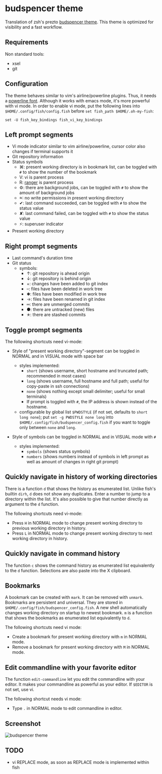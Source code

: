 # budspencer theme

Translation of zsh's prezto [budspencer theme][budspencer]. This theme is
optimized for visibility and a fast workflow.

## Requirements

Non standard tools:

* xsel
* git

## Configuration

The theme behaves similar to vim's airline/powerline plugins. Thus, it needs a
[powerline font][font]. Although it works with emacs mode, it's more powerful
with vi mode. In order to enable vi mode, put the following lines into
`$HOME/.config/fish/config.fish` before `set fish_path $HOME/.oh-my-fish`:

```
set -U fish_key_bindings fish_vi_key_bindings
```

## Left prompt segments

- Vi mode indicator similar to vim airline/powerline, cursor color also changes
  if terminal supports it
- Git repository information
- Status symbols
  * ⌘: present working directory is in bookmark list, can be toggled with `#` to
      show the number of the bookmark
  * V: vi is parent process
  * R: [ranger][ranger] is parent process
  * ⚙: there are background jobs, can be toggled with `#` to show the amount of
      background jobs
  * : no write permissions in present working directory
  * ✔: last command succeeded, can be toggled with `#` to show the status value
  * ✘: last command failed, can be toggled with `#` to show the status value
  * ⚡: superuser indicator
- Present working directory

## Right prompt segments

- Last command's duration time
- Git status
  * symbols:
    - ↑: git repository is ahead origin
    - ↓: git repository is behind origin
    - +: changes have been added to git index
    - –: files have been deleted in work tree
    - ✱: files have been modified in work tree
    - →: files have been renamed in git index
    - ═: there are unmerged commits
    - ●: there are untracked (new) files
    - ✭: there are stashed commits

## Toggle prompt segments

The following shortcuts need vi-mode:
- Style of "present working directory"-segment can be toggled in NORMAL and in
  VISUAL mode with space bar
  * styles implemented:
    - `short` (shows username, short hostname and truncated path; recommended in
      most cases)
    - `long` (shows username, full hostname and full path; useful for copy-paste
      in ssh connections)
    - `none` (shows nothing except small delimiter; useful for small terminals)
    - If prompt is toggled with `#`, the IP address is shown instead of the
        hostname.
  * configurable by global list `$PWDSTYLE` (if not set, defaults to
    `short long none`); put `set -g PWDSTYLE none long` into
    `$HOME/.config/fish/budspencer_config.fish` if you want to toggle only between
    `none` and `long`.

- Style of symbols can be toggled in NORMAL and in VISUAL mode with `#`
  * styles implemented:
    - `symbols` (shows status symbols)
    - `numbers` (shows numbers instead of symbols in left prompt as well as amount of changes in
        right git prompt)

## Quickly navigate in history of working directories

There is a function `d` that shows the history as enumerated list. Unlike
fish's builtin `dirh`, `d` does not show any duplicates. Enter a number to jump
to a directory within the list. It's also possible to give that number directly as
argument to the `d` function.

The following shortcuts need vi-mode:
- Press `H` in NORMAL mode to change present working directory to previous
  working directory in history.
- Press `L` in NORMAL mode to change present working directory to next working
  directory in history.

## Quickly navigate in command history

The function `c` shows the command history as enumerated list equivalently to
the `d` function. Selections are also paste into the X clipboard.

## Bookmarks

A bookmark can be created with `mark`. It can be removed with `unmark`.
Bookmarks are persistent and universal.
They are stored in `$HOME/.config/fish/budspencer_config.fish`.
A new shell automatically changes working directory on startup to newest bookmark.
`m` is a function that shows the bookmarks as enumerated list equivalently to `d`.

The following shortcuts need vi mode:
- Create a bookmark for present working directory with `m` in NORMAL mode.
- Remove a bookmark for present working directory with `M` in NORMAL mode.

## Edit commandline with your favorite editor

The function `edit-commandline` let you edit the commandline with your editor.
It makes your commandline as powerful as your editor. If `$EDITOR` is not set,
use vi.

The following shortcut needs vi mode:
- Type `.` in NORMAL mode to edit commandline in editor.

## Screenshot

![budspencer theme][screenshot]

## TODO

- vi REPLACE mode, as soon as REPLACE mode is implemented within fish

[budspencer]: https://github.com/tannhuber/prezto
[font]: https://github.com/Lokaltog/powerline-fonts
[ranger]: http://ranger.nongnu.org/
[screenshot]: https://raw.githubusercontent.com/tannhuber/prezto/master/screenshots/budspencer.png
